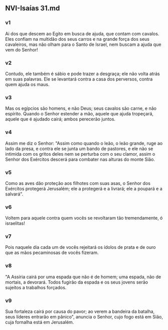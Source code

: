 ## NVI-Isaías 31.md
### v1
 Ai dos que descem ao Egito em busca de ajuda, que contam com cavalos. Eles confiam na multidão dos seus carros e na grande força dos seus cavaleiros, mas não olham para o Santo de Israel, nem buscam a ajuda que vem do Senhor!
### v2
 Contudo, ele também é sábio e pode trazer a desgraça; ele não volta atrás em suas palavras. Ele se levantará contra a casa dos perversos, contra quem ajuda os maus.
### v3
 Mas os egípcios são homens, e não Deus; seus cavalos são carne, e não espírito. Quando o Senhor estender a mão, aquele que ajuda tropeçará, aquele que é ajudado cairá; ambos perecerão juntos.
### v4
 Assim me diz o Senhor: "Assim como quando o leão, o leão grande, ruge ao lado da presa, e contra ele se junta um bando de pastores, e ele não se intimida com os gritos deles nem se perturba com o seu clamor, assim o Senhor dos Exércitos descerá para combater nas alturas do monte Sião.
### v5
 Como as aves dão proteção aos filhotes com suas asas, o Senhor dos Exércitos protegerá Jerusalém; ele a protegerá e a livrará; ele a poupará e a salvará".
### v6
 Voltem para aquele contra quem vocês se revoltaram tão tremendamente, ó israelitas!
### v7
 Pois naquele dia cada um de vocês rejeitará os ídolos de prata e de ouro que as mãos pecaminosas de vocês fizeram.
### v8
 "A Assíria cairá por uma espada que não é de homem; uma espada, não de mortais, a devorará. Todos fugirão da espada e os seus jovens serão sujeitos a trabalhos forçados.
### v9
 Sua fortaleza cairá por causa do pavor; ao verem a bandeira da batalha, seus líderes entrarão em pânico", anuncia o Senhor, cujo fogo está em Sião, cuja fornalha está em Jerusalém.
